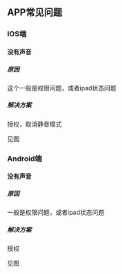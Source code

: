 ## APP常见问题

### IOS端

#### 没有声音

##### 原因

这个一般是权限问题，或者ipad状态问题

##### 解决方案

授权，取消静音模式

见图

### Android端

#### 没有声音

##### 原因

一般是权限问题，或者ipad状态问题

##### 解决方案

授权

见图